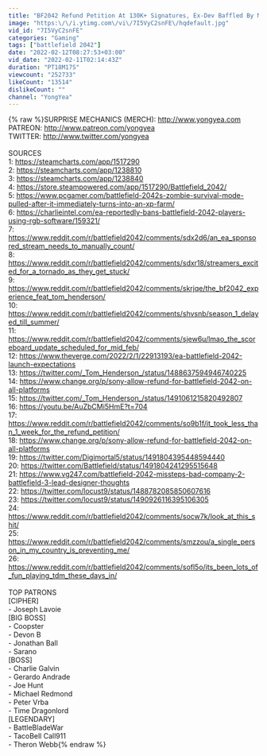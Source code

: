 ```yaml
---
title: "BF2042 Refund Petition At 130K+ Signatures, Ex-Dev Baffled By Missteps, Tactical Beanie Goes Poorly"
image: "https:\/\/i.ytimg.com\/vi\/7I5VyC2snFE\/hqdefault.jpg"
vid_id: "7I5VyC2snFE"
categories: "Gaming"
tags: ["battlefield 2042"]
date: "2022-02-12T08:27:53+03:00"
vid_date: "2022-02-11T02:14:43Z"
duration: "PT18M17S"
viewcount: "252733"
likeCount: "13514"
dislikeCount: ""
channel: "YongYea"
---
```

{% raw %}SURPRISE MECHANICS (MERCH): <a rel="nofollow" target="blank" href="http://www.yongyea.com">http://www.yongyea.com</a><br />PATREON: <a rel="nofollow" target="blank" href="http://www.patreon.com/yongyea">http://www.patreon.com/yongyea</a><br />TWITTER: <a rel="nofollow" target="blank" href="http://www.twitter.com/yongyea">http://www.twitter.com/yongyea</a><br /><br />SOURCES<br />1: <a rel="nofollow" target="blank" href="https://steamcharts.com/app/1517290">https://steamcharts.com/app/1517290</a><br />2: <a rel="nofollow" target="blank" href="https://steamcharts.com/app/1238810">https://steamcharts.com/app/1238810</a><br />3: <a rel="nofollow" target="blank" href="https://steamcharts.com/app/1238840">https://steamcharts.com/app/1238840</a><br />4: <a rel="nofollow" target="blank" href="https://store.steampowered.com/app/1517290/Battlefield_2042/">https://store.steampowered.com/app/1517290/Battlefield_2042/</a><br />5: <a rel="nofollow" target="blank" href="https://www.pcgamer.com/battlefield-2042s-zombie-survival-mode-pulled-after-it-immediately-turns-into-an-xp-farm/">https://www.pcgamer.com/battlefield-2042s-zombie-survival-mode-pulled-after-it-immediately-turns-into-an-xp-farm/</a><br />6: <a rel="nofollow" target="blank" href="https://charlieintel.com/ea-reportedly-bans-battlefield-2042-players-using-rgb-software/159321/">https://charlieintel.com/ea-reportedly-bans-battlefield-2042-players-using-rgb-software/159321/</a><br />7: <a rel="nofollow" target="blank" href="https://www.reddit.com/r/battlefield2042/comments/sdx2d6/an_ea_sponsored_stream_needs_to_manually_count/">https://www.reddit.com/r/battlefield2042/comments/sdx2d6/an_ea_sponsored_stream_needs_to_manually_count/</a><br />8: <a rel="nofollow" target="blank" href="https://www.reddit.com/r/battlefield2042/comments/sdxr18/streamers_excited_for_a_tornado_as_they_get_stuck/">https://www.reddit.com/r/battlefield2042/comments/sdxr18/streamers_excited_for_a_tornado_as_they_get_stuck/</a><br />9: <a rel="nofollow" target="blank" href="https://www.reddit.com/r/battlefield2042/comments/skrjqe/the_bf2042_experience_feat_tom_henderson/">https://www.reddit.com/r/battlefield2042/comments/skrjqe/the_bf2042_experience_feat_tom_henderson/</a><br />10: <a rel="nofollow" target="blank" href="https://www.reddit.com/r/battlefield2042/comments/shvsnb/season_1_delayed_till_summer/">https://www.reddit.com/r/battlefield2042/comments/shvsnb/season_1_delayed_till_summer/</a><br />11: <a rel="nofollow" target="blank" href="https://www.reddit.com/r/battlefield2042/comments/sjew6u/lmao_the_scoreboard_update_scheduled_for_mid_feb/">https://www.reddit.com/r/battlefield2042/comments/sjew6u/lmao_the_scoreboard_update_scheduled_for_mid_feb/</a><br />12: <a rel="nofollow" target="blank" href="https://www.theverge.com/2022/2/1/22913193/ea-battlefield-2042-launch-expectations">https://www.theverge.com/2022/2/1/22913193/ea-battlefield-2042-launch-expectations</a><br />13: <a rel="nofollow" target="blank" href="https://twitter.com/_Tom_Henderson_/status/1488637594946740225">https://twitter.com/_Tom_Henderson_/status/1488637594946740225</a><br />14: <a rel="nofollow" target="blank" href="https://www.change.org/p/sony-allow-refund-for-battlefield-2042-on-all-platforms">https://www.change.org/p/sony-allow-refund-for-battlefield-2042-on-all-platforms</a><br />15: <a rel="nofollow" target="blank" href="https://twitter.com/_Tom_Henderson_/status/1491061215820492807">https://twitter.com/_Tom_Henderson_/status/1491061215820492807</a><br />16: <a rel="nofollow" target="blank" href="https://youtu.be/AuZbCMi5HmE?t=704">https://youtu.be/AuZbCMi5HmE?t=704</a><br />17: <a rel="nofollow" target="blank" href="https://www.reddit.com/r/battlefield2042/comments/so9b1f/it_took_less_than_1_week_for_the_refund_petition/">https://www.reddit.com/r/battlefield2042/comments/so9b1f/it_took_less_than_1_week_for_the_refund_petition/</a><br />18: <a rel="nofollow" target="blank" href="https://www.change.org/p/sony-allow-refund-for-battlefield-2042-on-all-platforms">https://www.change.org/p/sony-allow-refund-for-battlefield-2042-on-all-platforms</a><br />19: <a rel="nofollow" target="blank" href="https://twitter.com/Digimortal5/status/1491804395448594440">https://twitter.com/Digimortal5/status/1491804395448594440</a><br />20: <a rel="nofollow" target="blank" href="https://twitter.com/Battlefield/status/1491804241295515648">https://twitter.com/Battlefield/status/1491804241295515648</a><br />21: <a rel="nofollow" target="blank" href="https://www.vg247.com/battlefield-2042-missteps-bad-company-2-battlefield-3-lead-designer-thoughts">https://www.vg247.com/battlefield-2042-missteps-bad-company-2-battlefield-3-lead-designer-thoughts</a><br />22: <a rel="nofollow" target="blank" href="https://twitter.com/locust9/status/1488782085850607616">https://twitter.com/locust9/status/1488782085850607616</a><br />23: <a rel="nofollow" target="blank" href="https://twitter.com/locust9/status/1490926116395106305">https://twitter.com/locust9/status/1490926116395106305</a><br />24: <a rel="nofollow" target="blank" href="https://www.reddit.com/r/battlefield2042/comments/socw7k/look_at_this_shit/">https://www.reddit.com/r/battlefield2042/comments/socw7k/look_at_this_shit/</a><br />25: <a rel="nofollow" target="blank" href="https://www.reddit.com/r/battlefield2042/comments/smzzou/a_single_person_in_my_country_is_preventing_me/">https://www.reddit.com/r/battlefield2042/comments/smzzou/a_single_person_in_my_country_is_preventing_me/</a><br />26: <a rel="nofollow" target="blank" href="https://www.reddit.com/r/battlefield2042/comments/sofl5o/its_been_lots_of_fun_playing_tdm_these_days_in/">https://www.reddit.com/r/battlefield2042/comments/sofl5o/its_been_lots_of_fun_playing_tdm_these_days_in/</a><br /><br />TOP PATRONS<br />[CIPHER]<br /> - Joseph Lavoie<br />[BIG BOSS]<br /> - Coopster<br /> - Devon B<br /> - Jonathan Ball<br /> - Sarano<br />[BOSS]<br /> - Charlie Galvin <br /> - Gerardo Andrade<br /> - Joe Hunt<br /> - Michael Redmond<br /> - Peter Vrba<br /> - Time Dragonlord<br />[LEGENDARY]<br /> - BattleBladeWar<br /> - TacoBell Call911<br /> - Theron Webb{% endraw %}
